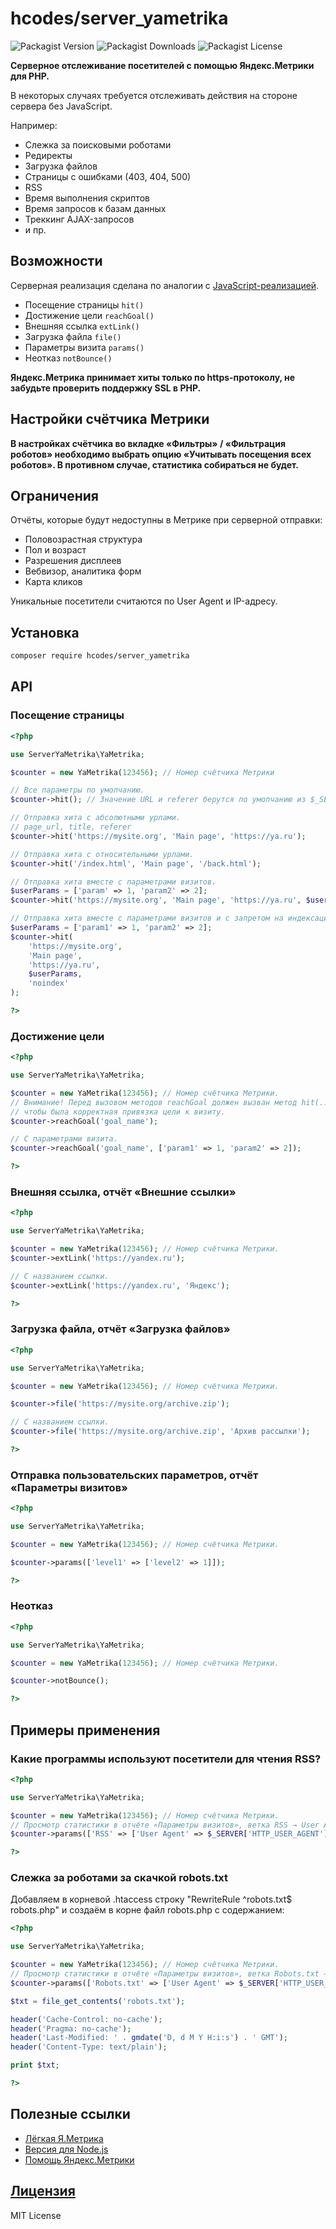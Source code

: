 
# hcodes/server_yametrika
![Packagist Version](https://img.shields.io/packagist/v/hcodes/server_yametrika)
![Packagist Downloads](https://img.shields.io/packagist/dm/hcodes/server_yametrika)
![Packagist License](https://img.shields.io/packagist/l/hcodes/server_yametrika)

**Серверное отслеживание посетителей с помощью Яндекс.Метрики для PHP.**

В некоторых случаях требуется отслеживать действия на стороне сервера без JavaScript.

Например:
+ Слежка за поисковыми роботами
+ Редиректы
+ Загрузка файлов
+ Страницы с ошибками (403, 404, 500)
+ RSS
+ Время выполнения скриптов
+ Время запросов к базам данных
+ Треккинг AJAX-запросов
+ и пр.

## Возможности
Серверная реализация сделана по аналогии с [JavaScript-реализацией](https://yandex.ru/support/metrica/code/counter-initialize.html).
+ Посещение страницы `hit()`
+ Достижение цели `reachGoal()`
+ Внешняя ссылка `extLink()`
+ Загрузка файла `file()`
+ Параметры визита `params()`
+ Неотказ `notBounce()`

**Яндекс.Метрика принимает хиты только по https-протоколу, не забудьте проверить поддержку SSL в PHP.**

## Настройки счётчика Метрики
**В настройках счётчика во вкладке «Фильтры» / «Фильтрация роботов» необходимо выбрать опцию «Учитывать посещения всех роботов». В противном случае, статистика собираться не будет.**

## Ограничения
Отчёты, которые будут недоступны в Метрике при серверной отправки:
+ Половозрастная структура
+ Пол и возраст
+ Разрешения дисплеев
+ Вебвизор, аналитика форм
+ Карта кликов

Уникальные посетители считаются по User Agent и IP-адресу.


## Установка
```bash
composer require hcodes/server_yametrika
```

## API
### Посещение страницы
```PHP
<?php

use ServerYaMetrika\YaMetrika;

$counter = new YaMetrika(123456); // Номер счётчика Метрики

// Все параметры по умолчанию.
$counter->hit(); // Значение URL и referer берутся по умолчанию из $_SERVER

// Отправка хита с абсолютными урлами.
// page_url, title, referer
$counter->hit('https://mysite.org', 'Main page', 'https://ya.ru');

// Отправка хита с относительными урлами.
$counter->hit('/index.html', 'Main page', '/back.html');

// Отправка хита вместе с параметрами визитов.
$userParams = ['param' => 1, 'param2' => 2];
$counter->hit('https://mysite.org', 'Main page', 'https://ya.ru', $userParams);

// Отправка хита вместе с параметрами визитов и с запретом на индексацию.
$userParams = ['param1' => 1, 'param2' => 2];
$counter->hit(
    'https://mysite.org',
    'Main page',
    'https://ya.ru',
    $userParams,
    'noindex'
);

?>
```

### Достижение цели
```PHP
<?php

use ServerYaMetrika\YaMetrika;

$counter = new YaMetrika(123456); // Номер счётчика Метрики.
// Внимание! Перед вызовом методов reachGoal должен вызван метод hit(...),
// чтобы была корректная привязка цели к визиту.
$counter->reachGoal('goal_name');

// С параметрами визита.
$counter->reachGoal('goal_name', ['param1' => 1, 'param2' => 2]);

?>
```

### Внешняя ссылка, отчёт «Внешние ссылки»
```PHP
<?php

use ServerYaMetrika\YaMetrika;

$counter = new YaMetrika(123456); // Номер счётчика Метрики.
$counter->extLink('https://yandex.ru');

// С названием ссылки.
$counter->extLink('https://yandex.ru', 'Яндекс');

?>
```

### Загрузка файла, отчёт «Загрузка файлов»
```PHP
<?php

use ServerYaMetrika\YaMetrika;

$counter = new YaMetrika(123456); // Номер счётчика Метрики.

$counter->file('https://mysite.org/archive.zip');

// С названием ссылки.
$counter->file('https://mysite.org/archive.zip', 'Архив рассылки');

?>
```

### Отправка пользовательских параметров, отчёт «Параметры визитов»
```PHP
<?php

use ServerYaMetrika\YaMetrika;

$counter = new YaMetrika(123456); // Номер счётчика Метрики.

$counter->params(['level1' => ['level2' => 1]]);

?>
```

### Неотказ
```PHP
<?php

use ServerYaMetrika\YaMetrika;

$counter = new YaMetrika(123456); // Номер счётчика Метрики.

$counter->notBounce();

?>
```

## Примеры применения
### Какие программы используют посетители для чтения RSS?
```PHP
<?php

use ServerYaMetrika\YaMetrika;

$counter = new YaMetrika(123456); // Номер счётчика Метрики.
// Просмотр статистики в отчёте «Параметры визитов», ветка RSS → User Agent.
$counter->params(['RSS' => ['User Agent' => $_SERVER['HTTP_USER_AGENT']]]);

?>
```

### Слежка за роботами за скачкой robots.txt
Добавляем в корневой .htaccess строку "RewriteRule ^robots.txt$ robots.php" и создаём в корне файл robots.php с содержанием:
```PHP
<?php

use ServerYaMetrika\YaMetrika;

$counter = new YaMetrika(123456); // Номер счётчика Метрики.
// Просмотр статистики в отчёте «Параметры визитов», ветка Robots.txt → User Agent.
$counter->params(['Robots.txt' => ['User Agent' => $_SERVER['HTTP_USER_AGENT']]]);

$txt = file_get_contents('robots.txt');

header('Cache-Control: no-cache');
header('Pragma: no-cache');
header('Last-Modified: ' . gmdate('D, d M Y H:i:s') . ' GMT');
header('Content-Type: text/plain');

print $txt;

?>
```

## Полезные ссылки
+ [Лёгкая Я.Метрика](https://github.com/hcodes/lyam/)
+ [Версия для Node.js](https://github.com/hcodes/server_yametrika_nodejs/)
+ [Помощь Яндекс.Метрики](https://yandex.ru/support/metrica/)


## [Лицензия](./LICENSE.md)
MIT License
